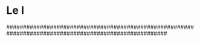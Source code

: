 # Le I

########################################################################################################
